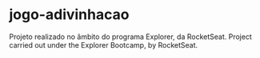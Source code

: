 # jogo-adivinhacao
Projeto realizado no âmbito do programa Explorer, da RocketSeat.  Project carried out under the Explorer Bootcamp, by RocketSeat.
